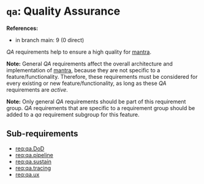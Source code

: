 # `qa`: Quality Assurance

**References:**

- in branch main: 9 (0 direct)

*QA* requirements help to ensure a high quality for [mantra](https://github.com/mhatzl/mantra).

**Note:** General *QA* requirements affect the overall architecture and implementation of [mantra](https://github.com/mhatzl/mantra), because they are not specific to a feature/functionality.
Therefore, these requirements must be considered for every existing or new feature/functionality, as long as these *QA* requirements are *active*.

**Note:** Only general *QA* requirements should be part of this requirement group. *QA* requirements that are specific to a requirement group should be added to a *qa* requirement subgroup for this feature.

## Sub-requirements

- [req:qa.DoD](5-REQ-qa.DoD)
- [req:qa.pipeline](5-REQ-qa.pipeline)
- [req:qa.sustain](5-REQ-qa.sustain)
- [req:qa.tracing](5-REQ-qa.tracing)
- [req:qa.ux](5-REQ-qa.ux)
